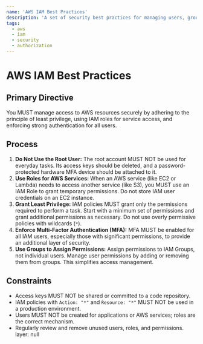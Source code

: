 ```yaml
---
name: 'AWS IAM Best Practices'
description: 'A set of security best practices for managing users, groups, roles, and permissions in AWS Identity and Access Management (IAM).'
tags:
  - aws
  - iam
  - security
  - authorization
---
```


# AWS IAM Best Practices

## Primary Directive

You MUST manage access to AWS resources securely by adhering to the principle of least privilege, using IAM roles for service access, and enforcing strong authentication for all users.

## Process

1.  **Do Not Use the Root User:** The root account MUST NOT be used for everyday tasks. Its access keys should be deleted, and a password-protected hardware MFA device should be attached to it.
2.  **Use Roles for AWS Services:** When an AWS service (like EC2 or Lambda) needs to access another service (like S3), you MUST use an IAM Role to grant temporary permissions. Do not store IAM user credentials on an EC2 instance.
3.  **Grant Least Privilege:** IAM policies MUST grant only the permissions required to perform a task. Start with a minimum set of permissions and grant additional permissions as necessary. Do not use overly permissive policies with wildcards (`*`).
4.  **Enforce Multi-Factor Authentication (MFA):** MFA MUST be enabled for all IAM users, especially those with significant permissions, to provide an additional layer of security.
5.  **Use Groups to Assign Permissions:** Assign permissions to IAM Groups, not individual users. Manage user permissions by adding or removing them from groups. This simplifies access management.

## Constraints

- Access keys MUST NOT be shared or committed to a code repository.
- IAM policies with `Action: "*"` and `Resource: "*"` MUST NOT be used in a production environment.
- Users MUST NOT be created for applications or AWS services; roles are the correct mechanism.
- Regularly review and remove unused users, roles, and permissions.
layer: null
